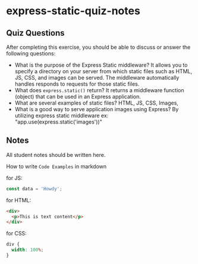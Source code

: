 # express-static-quiz-notes

## Quiz Questions

After completing this exercise, you should be able to discuss or answer the following questions:

- What is the purpose of the Express Static middleware?
  It allows you to specify a directory on your server from which static files such as HTML, JS, CSS, and images can be served. The middleware automatically handles responds to requests for those static files.
- What does `express.static()` return?
  It returns a middleware function (object) that can be used in an Express application.
- What are several examples of static files?
  HTML, JS, CSS, Images,
- What is a good way to serve application images using Express?
  By utilizing express static middleware ex: "app.use(express.static('images'))"

## Notes

All student notes should be written here.

How to write `Code Examples` in markdown

for JS:

```javascript
const data = 'Howdy';
```

for HTML:

```html
<div>
  <p>This is text content</p>
</div>
```

for CSS:

```css
div {
  width: 100%;
}
```
